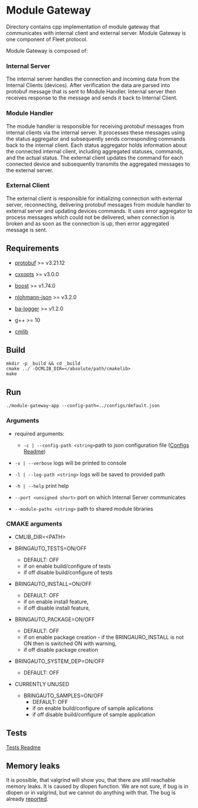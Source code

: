 # Module Gateway

Directory contains cpp implementation of module gateway that communicates with internal client and external server.
Module Gateway is one component of Fleet protocol.

Module Gateway is  composed of:

### Internal Server

The internal server handles the connection and incoming data from the Internal Clients (devices).
After verification the data are parsed into protobuf message that is sent to Module Handler.
Internal server then receives response to the message and sends it back to Internal Client.

### Module Handler

The module handler is responsible for receiving protobuf messages from internal clients via the internal server.
It processes these messages using the status aggregator and subsequently sends corresponding commands back to the internal client.
Each status aggregator holds information about the connected internal client, including aggregated statuses, commands, and the actual status.
The external client updates the command for each connected device and subsequently transmits the aggregated messages to the external server.

### External Client

The external client is responsible for initializing connection with external server, reconnecting, delivering protobuf messages from module
handler to external server and updating devices commands. It uses error aggregator to process messages which could not be delivered, when
connection is broken and as soon as the connection is up, then error aggregated message is sent.

## Requirements

- [protobuf](https://github.com/protocolbuffers/protobuf/tree/main/src) >= v3.21.12
- [cxxopts](https://github.com/jarro2783/cxxopts) >= v3.0.0
- [boost](https://github.com/boostorg/boost) >= v1.74.0
- [nlohmann-json](https://github.com/nlohmann/json) >= v3.2.0
- [ba-logger](https://github.com/bringauto/ba-logger) >= v1.2.0
- g++ >= 10

- [cmlib](https://github.com/cmakelib/cmakelib)

## Build
```
mkdir -p _build && cd _build
cmake ../ -DCMLIB_DIR=</absolute/path/cmakelib>
make
```

## Run

```
./module-gateway-app --config-path=../configs/default.json
```

### Arguments

* required arguments:
	* `-c | --config-path <string>`path to json configuration file ([Configs Readme](./configs/README.md))
* `-v | --verbose` logs will be printed to console
* `-l | --log-path <string>` logs will be saved to provided path
* `-h | --help` print help

* `--port <unsigned short>` port on which Internal Server communicates
* `--module-paths <string>` path to shared module libraries

### CMAKE arguments

* CMLIB_DIR=\<PATH>
* BRINGAUTO_TESTS=ON/OFF
  - DEFAULT: OFF
  - if on enable build/configure of tests
  - if off disable build/configure of tests

* BRINGAUTO_INSTALL=ON/OFF
  - DEFAULT: OFF
  - if on enable install feature,
  - if off disable install feature,

* BRINGAUTO_PACKAGE=ON/OFF
  - DEFAULT: OFF
  - if on enable package creation - if the BRINGAURO_INSTALL is not ON then is switched ON with warning,
  - if off disable package creation

* BRINGAUTO_SYSTEM_DEP=ON/OFF
  - DEFAULT: OFF


* CURRENTLY UNUSED
  * BRINGAUTO_SAMPLES=ON/OFF
	  - DEFAULT: OFF
	  - if on enable build/configure of sample aplications
	  - if off disable build/configure of sample application



## Tests

[Tests Readme](./test/README.md)

## Memory leaks

It is possible, that valgrind will show you, that there are still reachable memory leaks. It is caused by dlopen function.
We are not sure, if bug is in dlopen or in valgrind, but we cannot do anything with that.
The bug is already [reported](https://bugs.kde.org/show_bug.cgi?id=358980).
